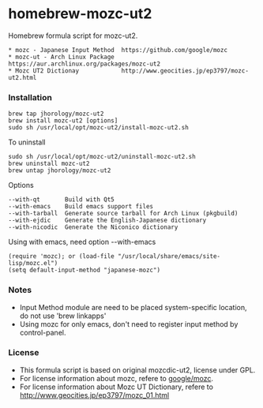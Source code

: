 # homebrew-mozc-ut2
Homebrew formula script for mozc-ut2.

```
* mozc - Japanese Input Method  https://github.com/google/mozc
* mozc-ut - Arch Linux Package  https://aur.archlinux.org/packages/mozc-ut2
* Mozc UT2 Dictionay            http://www.geocities.jp/ep3797/mozc-ut2.html
```
### Installation
```
brew tap jhorology/mozc-ut2
brew install mozc-ut2 [options]
sudo sh /usr/local/opt/mozc-ut2/install-mozc-ut2.sh
```

To uninstall
```
sudo sh /usr/local/opt/mozc-ut2/uninstall-mozc-ut2.sh
brew uninstall mozc-ut2
brew untap jhorology/mozc-ut2
```
Options
```
--with-qt       Build with Qt5
--with-emacs    Build emacs support files
--with-tarball  Generate source tarball for Arch Linux (pkgbuild)
--with-ejdic    Generate the English-Japanese dictionary
--with-nicodic  Generate the Niconico dictionary
```
Using with emacs, need option --with-emacs
```
(require 'mozc); or (load-file "/usr/local/share/emacs/site-lisp/mozc.el")
(setq default-input-method "japanese-mozc")
```

### Notes
* Input Method module are need to be placed system-specific location, do not use 'brew linkapps'
* Using mozc for only emacs, don't need to register input method by control-panel.

### License
* This formula script is based on original mozcdic-ut2, license under GPL.
* For license information about mozc, refere to [google/mozc](https://github.com/google/mozc).
* For license information about Mozc UT Dictionary, refere to http://www.geocities.jp/ep3797/mozc_01.html
